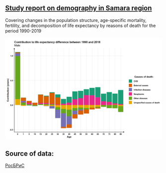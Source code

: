 ## [Study report on demography in Samara region](Samara_demography_report.html)

 Covering changes in the population structure, age-specific mortality, fertility, and decomposition of life expectancy by reasons of death for the period 1990-2019

![life_expectancy](life_expectancy.png)
## Source of data:
[РосБРиС](http://demogr.nes.ru/en/demogr_indicat/data)

